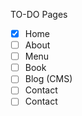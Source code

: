 TO-DO Pages
- [x] Home
- [ ] About
- [ ] Menu
- [ ] Book
- [ ] Blog (CMS)
- [ ] Contact
- [ ] Contact

